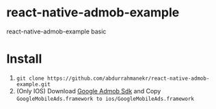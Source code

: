 # react-native-admob-example
react-native-admob-example basic


# Install
1. `git clone https://github.com/abdurrahmanekr/react-native-admob-example.git `
2. (Only IOS) Download [Google Admob Sdk](https://developers.google.com/admob/ios/download) and Copy `GoogleMobileAds.framework to ios/GoogleMobileAds.framework`